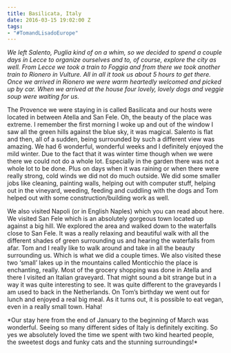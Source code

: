 ```yaml
---
title: Basilicata, Italy
date: 2016-03-15 19:02:00 Z
tags:
- "#TomandLisadoEurope"
---
```


*We left Salento, Puglia kind of on a whim, so we decided to spend a couple days in Lecce to organize ourselves and to, of course, explore the city as well. From Lecce we took a train to Foggia and from there we took another train to Rionero in Vulture. All in all it took us about 5 hours to get there. Once we arrived in Rionero we were warm heartedly welcomed and picked up by car. When we arrived at the house four lovely, lovely dogs and veggie soup were waiting for us.*

The Provence we were staying in is called Basilicata and our hosts were located in between Atella and San Fele. Oh, the beauty of the place was extreme. I remember the first morning I woke up and out of the window I saw all the green hills against the blue sky, it was magical. Salento is flat and then, all of a sudden, being surrounded by such a different view was amazing. We had 6 wonderful, wonderful weeks and I definitely enjoyed the mild winter. Due to the fact that it was winter time though when we were there we could not do a whole lot. Especially in the garden there was not a whole lot to be done. Plus on days when it was raining or when there were really strong, cold winds we did not do much outside. We did some smaller jobs like cleaning, painting walls, helping out with computer stuff, helping out in the vineyard, weeding, feeding and cuddling with the dogs and Tom helped out with some construction/building work as well.

We also visited Napoli (or in English Naples) which you can read about here. We visited San Fele which is an absolutely gorgeous town located up against a big hill. We explored the area and walked down to the waterfalls close to San Fele. It was a really relaxing and beautiful walk with all the different shades of green surrounding us and hearing the waterfalls from afar. Tom and I really like to walk around and take in all the beauty surrounding us. Which is what we did a couple times. We also visited these two ‘small’ lakes up in the mountains called Monticchio the place is enchanting, really. Most of the grocery shopping was done in Atella and there I visited an Italian graveyard. That might sound a bit strange but in a way it was quite interesting to see. It was quite different to the graveyards I am used to back in the Netherlands. On Tom’s birthday we went out for lunch and enjoyed a real big meal. As it turns out, it is possible to eat vegan, even in a really small town. Haha!

\*Our stay here from the end of January to the beginning of March was wonderful. Seeing so many different sides of Italy is definitely exciting. So yes we absolutely loved the time we spent with two kind hearted people, the sweetest dogs and funky cats and the stunning surroundings!\*